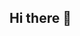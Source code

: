 ## Hi there 👋

<!--
**Maite30/Maite30** is a ✨ _special_ ✨ repository because its `README.md` (this file) appears on your GitHub profile.

 -     I am currently learning English.
- 🤔 I'm looking for help with unknown issues...
- 💬 Ask me about anything you want....
- 📫 How to contact me: . L202307058@vbravo.tecnm.mx..
- 😄 Pronouns: May
- ⚡ Fun fact: I'm 19

-->

